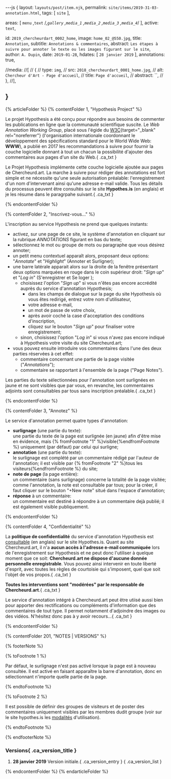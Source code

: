 ---js
{
  layout:    `layouts/post/item.njk`,
  permalink: `site/items/2019-31-03-annotation.html`,
  tags:      [ `site` ],
  
  areas:     [ `menu` ,`text` /*,`gallery` ,`media_1` ,`media_2` ,`media_3` ,`media_4`*/ ],
  active:      `text`,

  id:        `2019_chercheurdart_0002_home`,
  image:     `home_02_@550.jpg`,
  title:     `Annotation`,
  subtitle:  `Annotations & commentaires`,
  abstract:  `Les étapes à suivre pour annoter le texte ou les images figurant sur le site`,
  author:    `A. Dupin`,
  date:      `2019-01-28`,
  hdates:     [ `28 janvier 2019` ],
  annotations:  true,
  
  //media:
  //[
  //  {
  //    type:     `img`,
  //    src:      `2018_chercheurdart_0001_home.jpg`,
  //    alt:      `Chercheur d'Art - Page d'accueil`,
  //    title:    `Page d'accueil`,
  //    abstract: ``,
  //  },
  //],

}
---

[comment]: # (======== Article ========)

{% articleFolder %}
{% contentFolder 1, "Hypothesis Project" %}

Le projet Hypothesis a été conçu pour répondre aux besoins de commenter les publications en ligne que la communauté scientifique suscite. Le _Web Annotation Working Group_, placé sous l'égide du [W3C](https://www.w3.org/Consortium/){target="_blank" rel="noreferrer"} (l'organisation internationale coordonnant le développement des spécifications standard pour le World Wide Web: **WWW**), a publié en 2017 les recommandations à suivre pour fournir la couche logicielle donnant à tout un chacun la possibilité d'ajouter des commentaires aux pages d'un site du Web.{ .ca_txt }

Le Projet Hypothesis implémente cette couche logicielle ajoutée aux pages de Chercheurd.art. La marche à suivre pour rédiger des annotations est fort simple et ne nécessite qu'une seule autorisation préalable: l'enregistrement d'un nom d'intervenant ainsi qu'une adresse e-mail valide. Tous les détails du processus peuvent être consultés sur le site **Hypothes.is** (en anglais) et je les résume dans le paragrpahe suivant.{ .ca_txt }

{% endcontentFolder %}

{% contentFolder 2, "Inscrivez-vous..." %}

L'inscription au service Hypothesis ne prend que quelques instants:
+ activez, sur une page de ce site, le système d'annotation en cliquant sur la rubrique _ANNOTATIONS_ figurant en bas du texte;
+ sélectionnez le mot ou groupe de mots ou paragraphe que vous désirez annoter;
+ un petit menu contextuel apparaît alors, proposant deux options: "_Annotate_" et "_Highlight_" (Annoter et Surligner);
+ une barre latérale apparait alors sur la droite de la fenêtre présentant deux options marquées en rouge dans le coin supérieur droit: "_Sign up_" et "_Log in_" (S'enregistrer et Se loger );
  - choisissez l'option "_Sign up_" si vous n'êtes pas encore accrédité auprès du service d'annotation Hypothesis;
    * dans les champs de dialogue sur la page du site Hypothesis où vous êtes redirigé, entrez votre nom d'utilisateur,
    * votre adresse e-mail,
    * un mot de passe de votre choix,
    * après avoir coché la case d'acceptation des conditions d'inscription,
    * cliquez sur le bouton "_Sign up_" pour finaliser votre enregistrement;
  - sinon, choisissez l'option "_Log in_" si vous n'avez pas encore indiqué à Hypothesis votre visite du site Chercheurd.art;
+ vous pouvez ensuite introduire vos commentaires dans l'une des deux parties réservées à cet effet:
  - commentaire concernant une partie de la page visitée ("_Annotations_");
  - commentaire se rapportant à l'ensemble de la page ("Page Notes").

Les parties du texte sélectionnées pour l'annotation sont surlignées en jaune et ne sont visibles que par vous, en revanche, les commentaires adjoints sont consultables par tous sans inscription préalable.{ .ca_txt }

{% endcontentFolder %}

{% contentFolder 3, "Annotez" %}

Le service d'annotation permet quatre types d'annotation:
+ **surlignage** (une partie du texte):  
  une partie du texte de la page est surlignée (en jaune) afin d'être mise en évidence, mais {% fromFootnote "1" %}visible{%endfromFootnote %} uniquement (par défaut) par celui qui surligne;
+ **annotation** (une partie du texte):  
  le surlignage est complété par un commentaire rédigé par l'auteur de l'annotation; il est visible par {% fromFootnote "2" %}tous les visiteurs{%endfromFootnote %} du site;
+ **note de page** (la page entière):  
  un commentaire (sans surlignage) concerne la totalité de la page visitée; comme l'annotation, la note est consultable par tous; pour la créer, il faut cliquer sur le bouton "+New note" situé dans l'espace d'annotation;
+ **réponse** à un commentaire:  
  un commentaire est destiné à répondre à un commentaire dejà publié; il est également visible publiquement.

{% endcontentFolder %}

{% contentFolder 4, "Confidentialité" %}

La **politique de confidentialité** du service d'annotation Hypothesis est [consultable](https://web.hypothes.is/privacy/) (en anglais) sur le site Hypothes.is.
Quant au site Chercheurd.art, il n'a **aucun accès à l'adresse e-mail communiquée** lors de l'enregistrement sur Hypothesis et ne peut donc l'utiliser à quelque moment que ce soit: **Chercheurd.art ne dispose d'aucune donnée personnelle enregistrable**. Vous pouvez ainsi intervenir en toute liberté d'esprit, avec toutes les règles de courtoisie qui s'imposent, quel que soit l'objet de vos propos.{ .ca_txt }

**Toutes les interventions sont "modérées" par le responsable de Chercheurd.art**.{ .ca_txt }

Le service d'annotation intégré à Chercheurd.art peut être utiisé aussi bien pour apporter des rectifications ou compléments d'information que des commentaires de tout type. Il permet notamment d'adjoindre des images ou des vidéos. N'hésitez donc pas à y avoir recours...{ .ca_txt }

{% endcontentFolder %}

[comment]: # (======== Footnotes ========)

{% contentFolder 201, "NOTES | VERSIONS" %}

{% footerNote %}

{% toFootnote 1 %}

Par défaut, le surlignage n'est pas activé lorsque la page est à nouveau consultée. Il est activé en faisant apparaître la barre d'annotation, donc en sélectionnant n'importe quelle partie de la page.

{% endtoFootnote %}

{% toFootnote 2 %}

Il est possible de définir des groupes de visiteurs et de poster des commentaires uniquement visibles par les membres dudit groupe (voir sur le site hypothes.is les [modalités](https://web.hypothes.is/blog/introducing-groups/) d'utilisation).

{% endtoFootnote %}

{% endfooterNote %}

[comment]: # (======== Historique ========)

### Versions{ .ca_version_title }
  1. **28 janvier 2019**
  Version initiale.{ .ca_version_entry }
{ .ca_version_list }

{% endcontentFolder %}
{% endarticleFolder %}

[comment]: # (======== Links ========)

[chercheurdart_posts]: https://www.chercheurd.art/posts/items/2019-news.html
